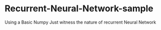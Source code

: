 # Recurrent-Neural-Network-sample
Using a Basic Numpy Just witness the nature of recurrent Neural Network
